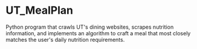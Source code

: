 # UT_MealPlan
Python program that crawls UT's dining websites, scrapes nutrition information, and implements an algorithm to craft a meal that most closely matches the user's daily nutrition requirements.
